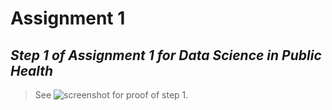# Assignment 1
## *Step 1 of Assignment 1 for Data Science in Public Health*
> See ![screenshot](step1assign#1) for proof of step 1.
